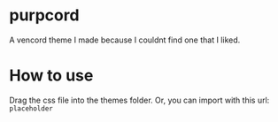 # purpcord
A vencord theme I made because I couldnt find one that I liked.

# How to use
Drag the css file into the themes folder. Or, you can import with this url: `placeholder`
